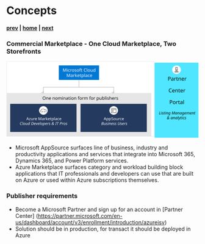 # Concepts
#### [prev](./why.md) | [home](./welcome.md)  | [next](./saastransact.md)

### Commercial Marketplace - One Cloud Marketplace, Two Storefronts

![Storefront screenshot](/images/storefront.svg)

- Microsoft AppSource surfaces line of business, industry and productivity applications and services that integrate into Microsoft 365, Dynamics 365, and Power Platform services.
- Azure Marketplace surfaces category and workload building block applications that IT professionals and developers can use that are built on Azure or used within Azure subscriptions themselves.

### Publisher requirements
- Become a Microsoft Partner and sign up for an account in [Partner Center] (https://partner.microsoft.com/en-us/dashboard/account/v3/enrollment/introduction/azureisv) 
- Solution should be in production, for transact it should be deployed in Azure

